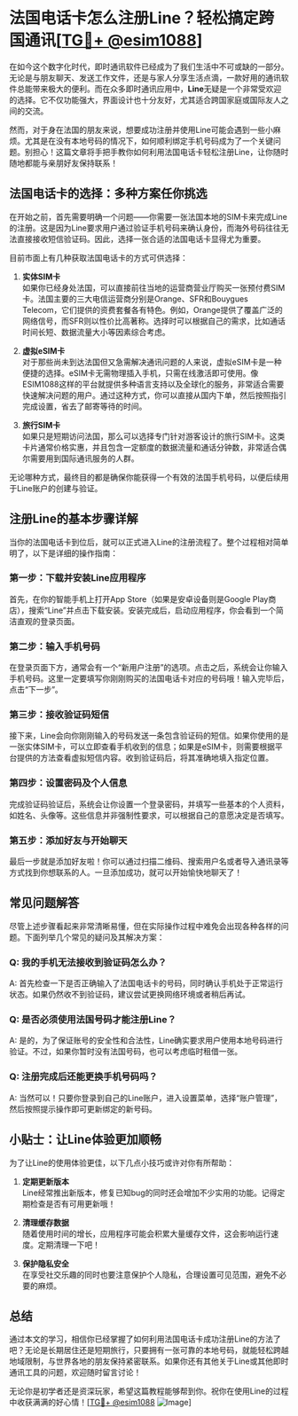 # 法国电话卡怎么注册Line？轻松搞定跨国通讯[[TG💪+ @esim1088](https://t.me/s/esim1088)]

在如今这个数字化时代，即时通讯软件已经成为了我们生活中不可或缺的一部分。无论是与朋友聊天、发送工作文件，还是与家人分享生活点滴，一款好用的通讯软件总能带来极大的便利。而在众多即时通讯应用中，**Line**无疑是一个非常受欢迎的选择。它不仅功能强大，界面设计也十分友好，尤其适合跨国家庭或国际友人之间的交流。

然而，对于身在法国的朋友来说，想要成功注册并使用Line可能会遇到一些小麻烦。尤其是在没有本地号码的情况下，如何顺利绑定手机号码成为了一个关键问题。别担心！这篇文章将手把手教你如何利用法国电话卡轻松注册Line，让你随时随地都能与亲朋好友保持联系！

## 法国电话卡的选择：多种方案任你挑选

在开始之前，首先需要明确一个问题——你需要一张法国本地的SIM卡来完成Line的注册。这是因为Line要求用户通过验证手机号码来确认身份，而海外号码往往无法直接接收短信验证码。因此，选择一张合适的法国电话卡显得尤为重要。

目前市面上有几种获取法国电话卡的方式可供选择：

1. **实体SIM卡**  
   如果你已经身处法国，可以直接前往当地的运营商营业厅购买一张预付费SIM卡。法国主要的三大电信运营商分别是Orange、SFR和Bouygues Telecom，它们提供的资费套餐各有特色。例如，Orange提供了覆盖广泛的网络信号，而SFR则以性价比高著称。选择时可以根据自己的需求，比如通话时间长短、数据流量大小等因素综合考虑。

2. **虚拟eSIM卡**  
   对于那些尚未到达法国但又急需解决通讯问题的人来说，虚拟eSIM卡是一种便捷的选择。eSIM卡无需物理插入手机，只需在线激活即可使用。像ESIM1088这样的平台就提供多种语言支持以及全球化的服务，非常适合需要快速解决问题的用户。通过这种方式，你可以直接从国内下单，然后按照指引完成设置，省去了邮寄等待的时间。

3. **旅行SIM卡**  
   如果只是短期访问法国，那么可以选择专门针对游客设计的旅行SIM卡。这类卡片通常价格实惠，并且包含一定额度的数据流量和通话分钟数，非常适合偶尔需要用到国际通讯服务的人群。

无论哪种方式，最终目的都是确保你能获得一个有效的法国手机号码，以便后续用于Line账户的创建与验证。

## 注册Line的基本步骤详解

当你的法国电话卡到位后，就可以正式进入Line的注册流程了。整个过程相对简单明了，以下是详细的操作指南：

### 第一步：下载并安装Line应用程序
首先，在你的智能手机上打开App Store（如果是安卓设备则是Google Play商店），搜索“Line”并点击下载安装。安装完成后，启动应用程序，你会看到一个简洁直观的登录页面。

### 第二步：输入手机号码
在登录页面下方，通常会有一个“新用户注册”的选项。点击之后，系统会让你输入手机号码。这里一定要填写你刚刚购买的法国电话卡对应的号码哦！输入完毕后，点击“下一步”。

### 第三步：接收验证码短信
接下来，Line会向你刚刚输入的号码发送一条包含验证码的短信。如果你使用的是一张实体SIM卡，可以立即查看手机收到的信息；如果是eSIM卡，则需要根据平台提供的方法查看虚拟短信内容。收到验证码后，将其准确地填入指定位置。

### 第四步：设置密码及个人信息
完成验证码验证后，系统会让你设置一个登录密码，并填写一些基本的个人资料，如姓名、头像等。这些信息并非强制性要求，可以根据自己的意愿决定是否填写。

### 第五步：添加好友与开始聊天
最后一步就是添加好友啦！你可以通过扫描二维码、搜索用户名或者导入通讯录等方式找到你想联系的人。一旦添加成功，就可以开始愉快地聊天了！

## 常见问题解答

尽管上述步骤看起来非常清晰易懂，但在实际操作过程中难免会出现各种各样的问题。下面列举几个常见的疑问及其解决方案：

### Q: 我的手机无法接收到验证码怎么办？
A: 首先检查一下是否正确输入了法国电话卡的号码，同时确认手机处于正常运行状态。如果仍然收不到验证码，建议尝试更换网络环境或者稍后再试。

### Q: 是否必须使用法国号码才能注册Line？
A: 是的，为了保证账号的安全性和合法性，Line确实要求用户使用本地号码进行验证。不过，如果你暂时没有法国号码，也可以考虑临时租借一张。

### Q: 注册完成后还能更换手机号码吗？
A: 当然可以！只要你登录到自己的Line账户，进入设置菜单，选择“账户管理”，然后按照提示操作即可更新绑定的新号码。

## 小贴士：让Line体验更加顺畅

为了让Line的使用体验更佳，以下几点小技巧或许对你有所帮助：

1. **定期更新版本**  
   Line经常推出新版本，修复已知bug的同时还会增加不少实用的功能。记得定期检查是否有可用更新哦！

2. **清理缓存数据**  
   随着使用时间的增长，应用程序可能会积累大量缓存文件，这会影响运行速度。定期清理一下吧！

3. **保护隐私安全**  
   在享受社交乐趣的同时也要注意保护个人隐私，合理设置可见范围，避免不必要的麻烦。

## 总结

通过本文的学习，相信你已经掌握了如何利用法国电话卡成功注册Line的方法了吧？无论是长期居住还是短期旅行，只要拥有一张可靠的本地号码，就能轻松跨越地域限制，与世界各地的朋友保持紧密联系。如果你还有其他关于Line或其他即时通讯工具的问题，欢迎随时留言讨论！

无论你是初学者还是资深玩家，希望这篇教程能够帮到你。祝你在使用Line的过程中收获满满的好心情！[[TG💪+ @esim1088](https://t.me/s/esim1088) ![Image](https://i.postimg.cc/4NQfJmqS/Snipaste-2025-05-13-00-14-12.png)]